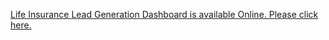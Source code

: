<a href="https://app.powerbi.com/view?r=eyJrIjoiZTMyZGE1NjQtOTA5YS00YzM4LTg0YTgtZGM2YjJjZWNkZmQ0IiwidCI6ImYyZjUxMzJjLTYxNDctNGI3NC1iYjg2LWNiZDIyOTAyYTc1YyIsImMiOjN9">Life Insurance Lead Generation Dashboard is available Online. Please click here.</a>
